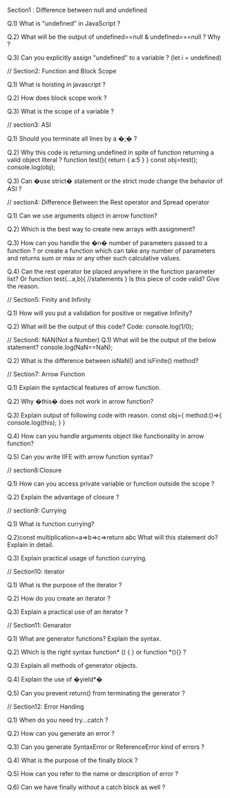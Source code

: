 Section1 : Difference between null and undefined

Q.1) What is "undefined" in JavaScript ?

Q.2) What will be the output of undefined==null & undefined===null ? Why ?

Q.3) Can you explicitly assign "undefined" to a variable ? (let i = undefined)


// Section2: Function and Block Scope

Q.1) What is hoisting in javascript ?

Q.2) How does block scope work ?

Q.3) What is the scope of a variable ?


// section3: ASI

Q.1) Should you terminate all lines by a �;� ?

Q.2) Why this code is returning undefined in spite of function returning a valid object literal ?
         function test(){
   	 return 
   	{
      	         a:5
    	}
         }
        const obj=test();
        console.log(obj);
        
Q.3) Can �use strict� statement or the strict mode change the behavior of ASI ?


// section4: Difference Between the Rest operator and Spread operator


Q.1) Can we use arguments object in arrow function?

Q.2) Which is the best way to create new arrays with assignment?

Q.3) How can you handle the �n� number of parameters passed to a function ? or create a function which can take any number of parameters and returns sum or max or any other such calculative values.

Q.4) Can the rest operator be placed anywhere in the function parameter list? Or
      function test(...a,b){
         //statements
      }
Is this piece of code valid? Give the reason.

// Section5: Finity and Infinity

Q.1) How will you put a validation for positive or negative Infinity?

Q.2) What will be the output of this code?
Code:
console.log(1/0);

// Section6: NAN(Not a Number)
Q.1) What will be the output of the below statement?
console.log(NaN==NaN);

Q.2) What is the difference between isNaN() and isFinite() method?

// Section7: Arrow Function

Q.1) Explain the syntactical features of arrow function.

Q.2) Why �this� does not work in arrow function?

Q.3) Explain output of following code with reason.
const obj={
     method:()=>{
                      console.log(this);
      }
}

Q.4) How can you handle arguments object like functionality in arrow function?

Q.5) Can you write IIFE with arrow function syntax?


// section8:Closure

Q.1) How can you access private variable or function outside the scope ?

Q.2) Explain the advantage of closure ?


// section9: Currying

Q.1) What is function currying?

Q.2)const multiplication=a=>b=>c=>return a*b*c
What will this statement do? Explain in detail.

Q.3) Explain practical usage of function currying.


// Section10: iterator

Q.1) What is the purpose of the iterator ?

Q.2) How do you create an iterator ?

Q.3) Explain a practical use of an iterator ?


// Section11: Genarator

Q.1) What are generator functions? Explain the syntax.

Q.2) Which is the right syntax function* () { } or function *(){} ?

Q.3) Explain all methods of generator objects.

Q.4) Explain the use of �yield*�

Q.5) Can you prevent return() from terminating the generator ?


// Section12: Error Handing

Q.1) When do you need try...catch ? 

Q.2) How can you generate an error ?

Q.3) Can you generate SyntaxError or ReferenceError kind of errors ?

Q.4) What is the purpose of the finally block ?

Q.5) How can you refer to the name or description of error ?

Q.6) Can we have finally without a catch block as well ?

